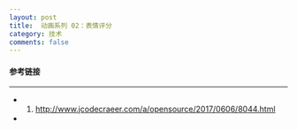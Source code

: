 ```yaml
---
layout: post
title:  动画系列 02：表情评分
category: 技术
comments: false
---
```


#### 参考链接
 ---
 
 * 1. <http://www.jcodecraeer.com/a/opensource/2017/0606/8044.html>
 * 
 
 
 
 
 
 
 
 
 
 
 
 
 
 
 
 
 